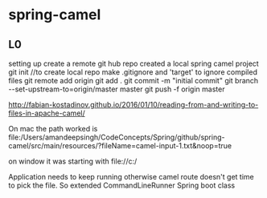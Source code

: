 # spring-camel
## L0
setting up
create a remote git hub repo
created a local spring camel project
git init //to create local repo
make .gitignore and 'target' to ignore compiled files
git remote add origin <git repo url>
git add .
git commit -m "initial commit"
git branch --set-upstream-to=origin/master master
git push -f origin master


http://fabian-kostadinov.github.io/2016/01/10/reading-from-and-writing-to-files-in-apache-camel/

On mac the path worked is
file:/Users/amandeepsingh/CodeConcepts/Spring/github/spring-camel/src/main/resources/?fileName=camel-input-1.txt&noop=true

on window it was starting with
file://c:/<rest of the path>

Application needs to keep running otherwise camel route doesn't get time to pick the file. 
So extended CommandLineRunner Spring boot class